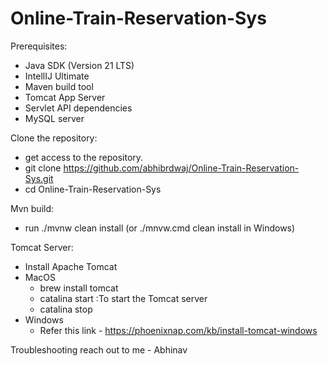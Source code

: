 # Online-Train-Reservation-Sys

Prerequisites:

- Java SDK (Version 21 LTS)
- IntellIJ Ultimate
- Maven build tool
- Tomcat App Server
- Servlet API dependencies
- MySQL server


Clone the repository:
- get access to the repository.
- git clone https://github.com/abhibrdwaj/Online-Train-Reservation-Sys.git
- cd Online-Train-Reservation-Sys

Mvn build:
- run ./mvnw clean install (or ./mnvw.cmd clean install in Windows)

Tomcat Server:
- Install Apache Tomcat
- MacOS
  - brew install tomcat
  - catalina start :To start the Tomcat server
  - catalina stop 
- Windows
  - Refer this link - https://phoenixnap.com/kb/install-tomcat-windows

Troubleshooting reach out to me - Abhinav